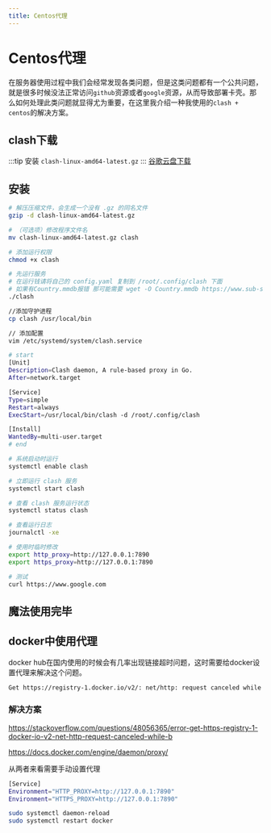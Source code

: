 ```yaml
---
title: Centos代理
---
```


# Centos代理

在服务器使用过程中我们会经常发现各类问题，但是这类问题都有一个公共问题，就是很多时候没法正常访问`github`资源或者`google`资源，从而导致部署卡壳。那么如何处理此类问题就显得尤为重要，在这里我介绍一种我使用的`clash + centos`的解决方案。

## clash下载

:::tip
安装 `clash-linux-amd64-latest.gz`
:::
[谷歌云盘下载](https://drive.google.com/drive/folders/1mhKMWAcS5661t_TWSp9wm4WNj32NFbZK)

## 安装

```bash
# 解压压缩文件，会生成一个没有 .gz 的同名文件
gzip -d clash-linux-amd64-latest.gz

# （可选项）修改程序文件名
mv clash-linux-amd64-latest.gz clash

# 添加运行权限
chmod +x clash

# 先运行服务
# 在运行钱请将自己的 config.yaml 复制到 /root/.config/clash 下面
# 如果有Country.mmdb报错 那可能需要 wget -O Country.mmdb https://www.sub-speeder.com/client-download/Country.mmdb 解决
./clash

//添加守护进程
cp clash /usr/local/bin

// 添加配置
vim /etc/systemd/system/clash.service

# start
[Unit]
Description=Clash daemon, A rule-based proxy in Go.
After=network.target

[Service]
Type=simple
Restart=always
ExecStart=/usr/local/bin/clash -d /root/.config/clash

[Install]
WantedBy=multi-user.target
# end

# 系统启动时运行
systemctl enable clash

# 立即运行 clash 服务
systemctl start clash

# 查看 clash 服务运行状态
systemctl status clash

# 查看运行日志
journalctl -xe

# 使用时临时修改
export http_proxy=http://127.0.0.1:7890
export https_proxy=http://127.0.0.1:7890

# 测试
curl https://www.google.com
```

## 魔法使用完毕

## docker中使用代理

docker hub在国内使用的时候会有几率出现链接超时问题，这时需要给docker设置代理来解决这个问题。

```bash
Get https://registry-1.docker.io/v2/: net/http: request canceled while waiting for connection (Client.Timeout exceeded while awaiting headers)
```

### 解决方案

https://stackoverflow.com/questions/48056365/error-get-https-registry-1-docker-io-v2-net-http-request-canceled-while-b

https://docs.docker.com/engine/daemon/proxy/

从两者来看需要手动设置代理

```bash
[Service]
Environment="HTTP_PROXY=http://127.0.0.1:7890"
Environment="HTTPS_PROXY=http://127.0.0.1:7890"
```

```bash
sudo systemctl daemon-reload                            
sudo systemctl restart docker
```